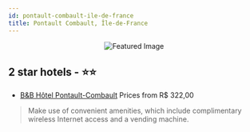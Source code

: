 ```yaml
---
id: pontault-combault-ile-de-france
title: Pontault Combault, Île-de-France
---
```


<center><img src="https://i.travelapi.com/hotels/12000000/11660000/11656500/11656450/4d248505_z.jpg" alt="Featured Image" /></center>


##  2 star hotels - ⭐️⭐️

-    [B&B Hôtel Pontault-Combault](https://us.hurb.com/hotels/pontault-combault/b-b-hotel-pontault-combault-JNP-JP363662?cmp=18055) Prices from R$ 322,00
   > Make use of convenient amenities, which include complimentary wireless Internet access and a vending machine.
